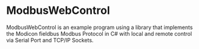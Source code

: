 # ModbusWebControl
ModbusWebControl is an example program using a library that implements the Modicon fieldbus Modbus Protocol in C# with local and remote control via Serial Port and TCP/IP Sockets.
